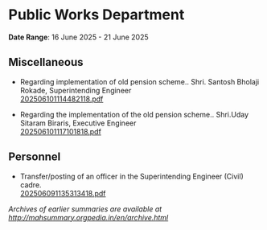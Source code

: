 # Public Works Department

**Date Range**: 16 June 2025 - 21 June 2025


## Miscellaneous
- Regarding implementation of old pension scheme.. Shri. Santosh Bholaji Rokade, Superintending Engineer\
  [202506101114482118.pdf](https://gr.maharashtra.gov.in/Site/Upload/Government%20Resolutions/English/202506101114482118.pdf)

- Regarding the implementation of the old pension scheme.. Shri.Uday Sitaram Biraris, Executive Engineer\
  [202506101117101818.pdf](https://gr.maharashtra.gov.in/Site/Upload/Government%20Resolutions/English/202506101117101818.pdf)

## Personnel
- Transfer/posting of an officer in the Superintending Engineer (Civil) cadre.\
  [202506091135313418.pdf](https://gr.maharashtra.gov.in/Site/Upload/Government%20Resolutions/English/202506091135313418.pdf)


*Archives of earlier summaries are available at http://mahsummary.orgpedia.in/en/archive.html*